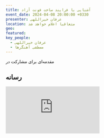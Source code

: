 ```yaml
---
title: آشنایی با فرایند ساخت فونت آزاد
event_date: 2024-04-08 20:00:00 +0330
presenter: عرفان خیراللهی
location: متعاقبا اعلام خواهد شد
geo:
featured:
key_people:
  - عرفان خیراللهی
  - مصطفی آهنگرها
---
```


مقدمه‌ای برای مشارکت در 

## رسانه

<iframe
  src="https://archive.org/embed/dona-02"
  class="w-full bg-gray-100"
  style="aspect-ratio:16/9; background-color: #eee"
  frameborder="0" webkitallowfullscreen="true" mozallowfullscreen="true" allowfullscreen>
</iframe>

